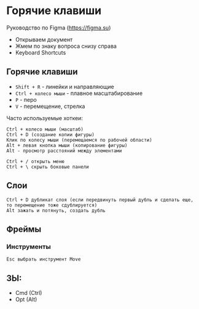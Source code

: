 # Горячие клавиши
Руководство по Figma (https://figma.su)

* Открываем документ
* Жмем по знаку вопроса снизу справа
* Keyboard Shortcuts

## Горячие клавиши
* `Shift + R` - линейки и направляющие
* `Ctrl + колесо мыши` - плавное масштабирование
* `P` - перо
* `V` - перемещение, стрелка

Часто используемые хоткеи:

    Ctrl + колесо мыши (масштаб)
    Ctrl + D (создание копии фигуры)
    Клик по колесу мыши (перемещаемся по рабочей области)
    Alt + левая кнопка мыши (копирование фигуры)
    Alt - просмотр расстояний между элементами

    Ctrl + / открыть меню
    Ctrl + \ скрыть боковые панели

## Слои
    Ctrl + D дубликат слоя (если передвинуть первый дубль и сделать еще, то перемещение тоже сдублируется)
    Alt зажать и потянуть, создать дубль

## Фреймы

### Инструменты
    Esc выбрать инструмент Move

## ЗЫ:
* Cmd (Ctrl)
* Opt (Alt)